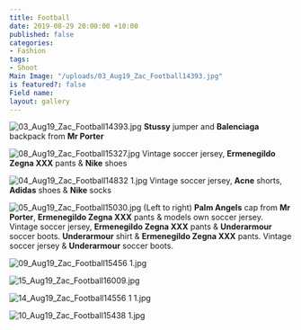```yaml
---
title: Football
date: 2019-08-29 20:00:00 +10:00
published: false
categories:
- Fashion
tags:
- Shoot
Main Image: "/uploads/03_Aug19_Zac_Football14393.jpg"
is featured?: false
Field name: 
layout: gallery
---
```


![03_Aug19_Zac_Football14393.jpg](/uploads/03_Aug19_Zac_Football14393.jpg)
**Stussy** jumper and **Balenciaga** backpack from **Mr Porter**

![08_Aug19_Zac_Football15327.jpg](/uploads/08_Aug19_Zac_Football15327.jpg)
Vintage soccer jersey, **Ermenegildo Zegna XXX** pants & **Nike** shoes

![04_Aug19_Zac_Football14832 1.jpg](/uploads/04_Aug19_Zac_Football14832%201.jpg)
Vintage soccer jersey, **Acne** shorts, **Adidas** shoes & **Nike** socks

![05_Aug19_Zac_Football15030.jpg](/uploads/05_Aug19_Zac_Football15030.jpg)
(Left to right) **Palm Angels** cap from **Mr Porter**, **Ermenegildo Zegna XXX** pants & models own soccer jersey. Vintage soccer jersey, **Ermenegildo Zegna XXX** pants & **Underarmour** soccer boots. **Underarmour** shirt & **Ermenegildo Zegna XXX** pants. Vintage soccer jersey & **Underarmour** soccer boots.

![09_Aug19_Zac_Football15456 1.jpg](/uploads/09_Aug19_Zac_Football15456%201.jpg)

![15_Aug19_Zac_Football16009.jpg](/uploads/15_Aug19_Zac_Football16009.jpg)

![14_Aug19_Zac_Football14556 1 1.jpg](/uploads/14_Aug19_Zac_Football14556%201%201.jpg)

![10_Aug19_Zac_Football15438 1.jpg](/uploads/10_Aug19_Zac_Football15438%201.jpg)